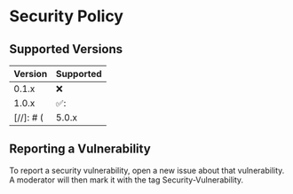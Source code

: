 # Security Policy

## Supported Versions

| Version | Supported          |
| ------- | ------------------ |
| 0.1.x   | :x: |
| 1.0.x   | ✅: |
[//]: # (| 5.0.x   | :x:                |)


## Reporting a Vulnerability
To report a security vulnerability, open a new issue about that vulnerability. A moderator will then mark it with the tag Security-Vulnerability.
